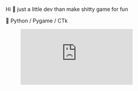 Hi 👋 just a little dev than make shitty game for fun

🐍 Python / Pygame / CTk

<figure><embed src="https://wakatime.com/share/@018edc57-be0b-4248-8f60-b4dd64a76148/aa1fd3b5-de6c-4b0f-8b29-0e63c7cdd277.svg"></embed></figure>

